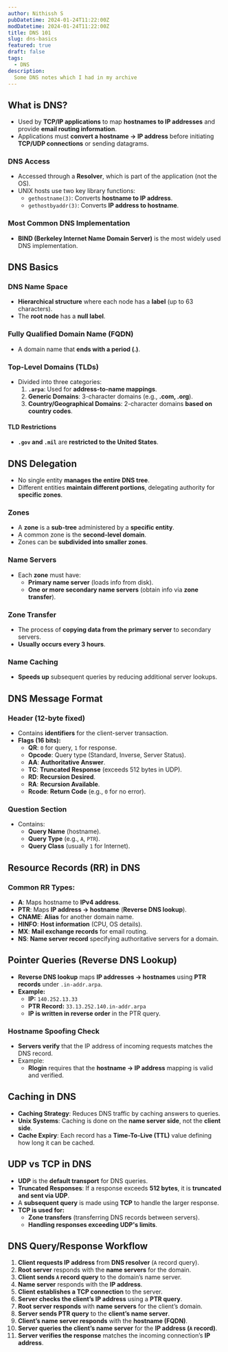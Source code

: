 ```yaml
---
author: Nithissh S
pubDatetime: 2024-01-24T11:22:00Z
modDatetime: 2024-01-24T11:22:00Z
title: DNS 101
slug: dns-basics
featured: true
draft: false
tags:
  - DNS
description:
  Some DNS notes which I had in my archive 
--- 
```


## What is DNS?
- Used by **TCP/IP applications** to map **hostnames to IP addresses** and provide **email routing information**.
- Applications must **convert a hostname → IP address** before initiating **TCP/UDP connections** or sending datagrams.

### DNS Access
- Accessed through a **Resolver**, which is part of the application (not the OS).
- UNIX hosts use two key library functions:
  - `gethostname(3)`: Converts **hostname to IP address**.
  - `gethostbyaddr(3)`: Converts **IP address to hostname**.

### Most Common DNS Implementation
- **BIND (Berkeley Internet Name Domain Server)** is the most widely used DNS implementation.


## DNS Basics

### DNS Name Space
- **Hierarchical structure** where each node has a **label** (up to 63 characters).
- The **root node** has a **null label**.

### Fully Qualified Domain Name (FQDN)
- A domain name that **ends with a period (.)**.

### Top-Level Domains (TLDs)
- Divided into three categories:
  1. **`.arpa`**: Used for **address-to-name mappings**.
  2. **Generic Domains**: 3-character domains (e.g., **.com, .org**).
  3. **Country/Geographical Domains**: 2-character domains **based on country codes**.

#### TLD Restrictions
- **`.gov` and `.mil`** are **restricted to the United States**.


## DNS Delegation
- No single entity **manages the entire DNS tree**.
- Different entities **maintain different portions**, delegating authority for **specific zones**.

### Zones
- A **zone** is a **sub-tree** administered by a **specific entity**.
- A common zone is the **second-level domain**.
- Zones can be **subdivided into smaller zones**.

### Name Servers
- Each **zone** must have:
  - **Primary name server** (loads info from disk).
  - **One or more secondary name servers** (obtain info via **zone transfer**).

### Zone Transfer
- The process of **copying data from the primary server** to secondary servers.
- **Usually occurs every 3 hours**.

### Name Caching
- **Speeds up** subsequent queries by reducing additional server lookups.


## DNS Message Format

### Header (12-byte fixed)
- Contains **identifiers** for the client-server transaction.
- **Flags (16 bits):**
  - **QR**: `0` for query, `1` for response.
  - **Opcode**: Query type (Standard, Inverse, Server Status).
  - **AA**: **Authoritative Answer**.
  - **TC**: **Truncated Response** (exceeds 512 bytes in UDP).
  - **RD**: **Recursion Desired**.
  - **RA**: **Recursion Available**.
  - **Rcode**: **Return Code** (e.g., `0` for no error).

### Question Section
- Contains:
  - **Query Name** (hostname).
  - **Query Type** (e.g., `A`, `PTR`).
  - **Query Class** (usually `1` for Internet).


## Resource Records (RR) in DNS

### Common RR Types:
- **A**: Maps hostname to **IPv4 address**.
- **PTR**: Maps **IP address → hostname** (**Reverse DNS lookup**).
- **CNAME**: **Alias** for another domain name.
- **HINFO**: **Host information** (CPU, OS details).
- **MX**: **Mail exchange records** for email routing.
- **NS**: **Name server record** specifying authoritative servers for a domain.


## Pointer Queries (Reverse DNS Lookup)
- **Reverse DNS lookup** maps **IP addresses → hostnames** using **PTR records** under `.in-addr.arpa`.
- **Example:**
  - **IP:** `140.252.13.33`
  - **PTR Record:** `33.13.252.140.in-addr.arpa`
  - **IP is written in reverse order** in the PTR query.

### Hostname Spoofing Check
- **Servers verify** that the IP address of incoming requests matches the DNS record.
- Example:
  - **Rlogin** requires that the **hostname → IP address** mapping is valid and verified.


## Caching in DNS
- **Caching Strategy**: Reduces DNS traffic by caching answers to queries.
- **Unix Systems**: Caching is done on the **name server side**, not the **client side**.
- **Cache Expiry**: Each record has a **Time-To-Live (TTL)** value defining how long it can be cached.


## UDP vs TCP in DNS
- **UDP** is the **default transport** for DNS queries.
- **Truncated Responses**: If a response exceeds **512 bytes**, it is **truncated and sent via UDP**.
- A **subsequent query** is made using **TCP** to handle the larger response.
- **TCP is used for:**
  - **Zone transfers** (transferring DNS records between servers).
  - **Handling responses exceeding UDP's limits**.


## DNS Query/Response Workflow
1. **Client requests IP address** from **DNS resolver** (`A` record query).
2. **Root server** responds with the **name servers** for the domain.
3. **Client sends `A` record query** to the domain’s name server.
4. **Name server** responds with the **IP address**.
5. **Client establishes a TCP connection** to the server.
6. **Server checks the client’s IP address** using a **PTR query**.
7. **Root server responds** with **name servers** for the client’s domain.
8. **Server sends PTR query** to the **client’s name server**.
9. **Client’s name server responds** with the **hostname (FQDN)**.
10. **Server queries the client’s name server** for the **IP address (`A` record)**.
11. **Server verifies the response** matches the incoming connection’s **IP address**.